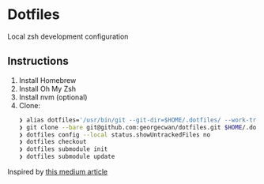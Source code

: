 # Dotfiles

Local zsh development configuration

## Instructions

1. Install Homebrew
2. Install Oh My Zsh
3. Install nvm (optional)
4. Clone:
    ```zsh
    ❯ alias dotfiles='/usr/bin/git --git-dir=$HOME/.dotfiles/ --work-tree=$HOME'
    ❯ git clone --bare git@github.com:georgecwan/dotfiles.git $HOME/.dotfiles
    ❯ dotfiles config --local status.showUntrackedFiles no
    ❯ dotfiles checkout
    ❯ dotfiles submodule init
    ❯ dotfiles submodule update
    ```

Inspired by [this medium article](https://medium.com/@simontoth/best-way-to-manage-your-dotfiles-2c45bb280049)
